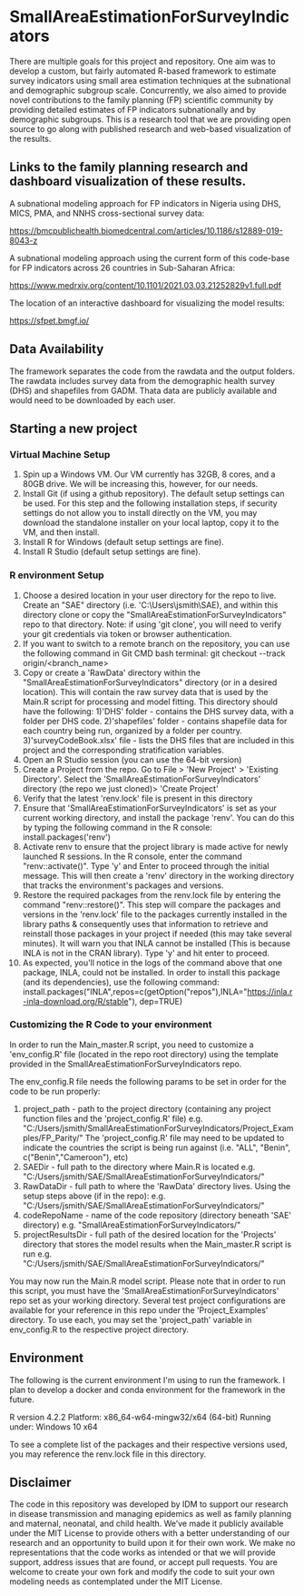 # SmallAreaEstimationForSurveyIndicators

There are multiple goals for this project and repository.  One aim was to develop a custom, but fairly automated R-based framework to estimate survey indicators using small area estimation techniques at the subnational and demographic subgroup scale.  Concurrently, we also aimed to provide novel contributions to the family planning (FP) scientific community by providing detailed estimates of FP indicators subnationally and by demographic subgroups.  This is a research tool that we are providing open source to go along with published research and web-based visualization of the results.  

## Links to the family planning research and dashboard visualization of these results.  

A subnational modeling approach for FP indicators in Nigeria using DHS, MICS, PMA, and NNHS cross-sectional survey data:

https://bmcpublichealth.biomedcentral.com/articles/10.1186/s12889-019-8043-z

A subnational modeling approach using the current form of this code-base for FP indicators across 26 countries in Sub-Saharan Africa:

https://www.medrxiv.org/content/10.1101/2021.03.03.21252829v1.full.pdf

The location of an interactive dashboard for visualizing the model results:

https://sfpet.bmgf.io/

## Data Availability

The framework separates the code from the rawdata and the output folders. The rawdata includes survey data from the demographic health survey (DHS) and shapefiles from GADM.  Thata data are publicly available and would need to be downloaded by each user. 

## Starting a new project

### Virtual Machine Setup
1. Spin up a Windows VM. Our VM currently has 32GB, 8 cores, and a 80GB drive. We will be increasing this, however, for our needs.
2. Install Git (if using a github repository). The default setup settings can be used. For this step and the following installation steps, if security settings do not allow you to install directly on the VM, you may download the standalone installer on your local laptop, copy it to the VM, and then install.
3. Install R for Windows (default setup settings are fine).
4. Install R Studio (default setup settings are fine).

### R environment Setup
1. Choose a desired location in your user directory for the repo to live. Create an "SAE" directory (i.e. 'C:\Users\jsmith\SAE), and within this directory clone or copy the "SmallAreaEstimationForSurveyIndicators" repo to that directory.
     Note: if using 'git clone', you will need to verify your git credentials via token or browser authentication.
2. If you want to switch to a remote branch on the repository, you can use the following command in Git CMD bash terminal:
     git checkout --track origin/<branch_name>
3. Copy or create a 'RawData' directory within the "SmallAreaEstimationForSurveyIndicators" directory (or in a desired location). This will contain the raw survey data that is used by the Main.R script for processing and model fitting. This directory should have the following:
     1)'DHS' folder - contains the DHS survey data, with a folder per DHS code. 
     2)'shapefiles' folder - contains shapefile data for each country being run, organized by a folder per country.
     3)'surveyCodeBook.xlsx' file - lists the DHS files that are included in this project and the corresponding stratification variables.
4. Open an R Studio session (you can use the 64-bit version)
5. Create a Project from the repo. Go to File > 'New Project' > 'Existing Directory'. Select the 'SmallAreaEstimationForSurveyIndicators' directory (the repo we just cloned)> 'Create Project'
6. Verify that the latest 'renv.lock' file is present in this directory
7. Ensure that 'SmallAreaEstimationForSurveyIndicators' is set as your current working directory, and install the package 'renv'. You can do this by typing the following command in the R console: install.packages('renv')
8. Activate renv to ensure that the project library is made active for newly launched R sessions.
     In the R console, enter the command "renv::activate()".
     Type 'y' and Enter to proceed through the initial message.
     This will then create a 'renv' directory in the working directory that tracks the environment's packages and versions.
9. Restore the required packages from the renv.lock file by entering the command "renv::restore()". This step will compare the packages and versions in the 'renv.lock' file to the packages currently installed in the library paths & consequently uses that information to retrieve and reinstall those packages in your project if needed (this may take several minutes). It will warn you that INLA cannot be installed (This is because INLA is not in the CRAN library). Type 'y' and hit enter to proceed.
10. As expected, you'll notice in the logs of the command above that one package, INLA, could not be installed. In order to install this package (and its dependencies), use the following command:
     install.packages("INLA",repos=c(getOption("repos"),INLA="https://inla.r-inla-download.org/R/stable"), dep=TRUE)

### Customizing the R Code to your environment
In order to run the Main_master.R script, you need to customize a 'env_config.R' file (located in the repo root directory) using the template provided in the SmallAreaEstimationForSurveyIndicators repo. 

The env_config.R file needs the following params to be set in order for the code to be run properly:
1. project_path - path to the project directory (containing any project function files and the 'project_config.R' file)
      e.g. "C:/Users/jsmith/SmallAreaEstimationForSurveyIndicators/Project_Examples/FP_Parity/"
      The 'project_config.R' file may need to be updated to indicate the countries the script is being run against (i.e. "ALL", "Benin", c("Benin","Cameroon"), etc)
2. SAEDir - full path to the directory where Main.R is located
      e.g. "C:/Users/jsmith/SAE/SmallAreaEstimationForSurveyIndicators/"
3. RawDataDir - full path to where the 'RawData' directory lives. Using the setup steps above (if in the repo):
      e.g. "C:/Users/jsmith/SAE/SmallAreaEstimationForSurveyIndicators/"
4. codeRepoName - name of the code repository (directory beneath 'SAE' directory) 
      e.g. "SmallAreaEstimationForSurveyIndicators/"
5. projectResultsDir - full path of the desired location for the 'Projects' directory that stores the model results when the Main_master.R script is run
      e.g. "C:/Users/jsmith/SAE/SmallAreaEstimationForSurveyIndicators/"

You may now run the Main.R model script. Please note that in order to run this script, you must have the 'SmallAreaEstimationForSurveyIndicators' repo set as your working directory. Several test project configurations are available for your reference in this repo under the 'Project_Examples' directory. To use each, you may set the 'project_path' variable in env_config.R to the respective project directory.

## Environment

The following is the current environment I'm using to run the framework. I plan to develop a docker and conda environment for the framework in the future.  

R version 4.2.2
Platform: x86_64-w64-mingw32/x64 (64-bit) 
Running under: Windows 10 x64

To see a complete list of the packages and their respective versions used, you may reference the renv.lock file in this directory.


## Disclaimer

The code in this repository was developed by IDM to support our research in disease transmission and managing epidemics as well as family planning and maternal, neonatal, and child health. We’ve made it publicly available under the MIT License to provide others with a better understanding of our research and an opportunity to build upon it for their own work. We make no representations that the code works as intended or that we will provide support, address issues that are found, or accept pull requests. You are welcome to create your own fork and modify the code to suit your own modeling needs as contemplated under the MIT License.
